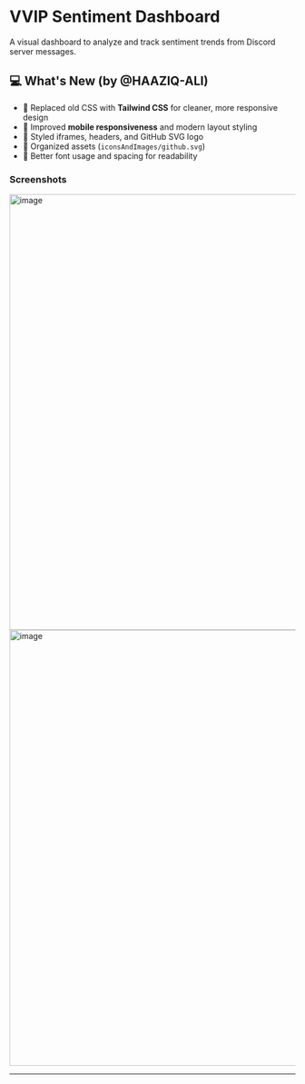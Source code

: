 # VVIP Sentiment Dashboard

A visual dashboard to analyze and track sentiment trends from Discord server messages.

## 💻 What's New (by @HAAZIQ-ALI)

- 💅 Replaced old CSS with **Tailwind CSS** for cleaner, more responsive design
- 📱 Improved **mobile responsiveness** and modern layout styling
- 🧠 Styled iframes, headers, and GitHub SVG logo
- 📂 Organized assets (`iconsAndImages/github.svg`)
- 🎨 Better font usage and spacing for readability

### Screenshots
<img width="1366" height="768" alt="image" src="https://github.com/user-attachments/assets/129c7621-9974-453c-8a92-31d0553d61f8" />

<img width="1366" height="768" alt="image" src="https://github.com/user-attachments/assets/d9ff6780-a631-4cc7-a8ed-dba6bedfdc79" />

---

